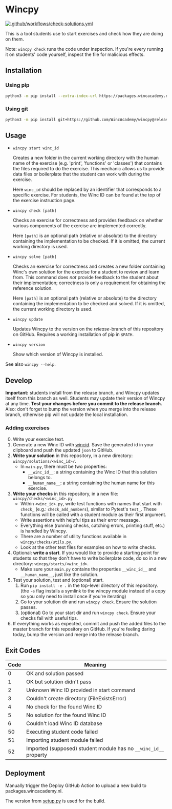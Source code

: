 # Wincpy

[![.github/workflows/check-solutions.yml](https://github.com/WincAcademy/wincpy/actions/workflows/check-solutions.yml/badge.svg?branch=master)](https://github.com/WincAcademy/wincpy/actions/workflows/check-solutions.yml)

This is a tool students use to start exercises and check how they are doing on
them.

Note: `wincpy check` runs the code under inspection. If you're every running it
on students' code yourself, inspect the file for malicious effects.

## Installation

### Using pip

```sh
python3 -m pip install --extra-index-url https://packages.wincacademy.nl wincpy --user
```

### Using git

```sh
python3 -m pip install git+https://github.com/WincAcademy/wincpy@release --user --upgrade
```


## Usage

- `wincpy start winc_id`

  Creates a new folder in the current working directory with the human name of
  the exercise (e.g. 'print', 'functions' or 'classes') that contains the files
  required to do the exercise. This mechanic allows us to provide data files or
  boilerplate that the student can work with during the exercise.

  Here `winc_id` should be replaced by an identifier that corresponds to a
  specific exercise. For students, the Winc ID can be found at the top of the
  exercise instruction page.

- `wincpy check [path]`

  Checks an exercise for correctness and provides feedback on whether various
  components of the exercise are implemented correctly.

  Here `[path]` is an optional path (relative or absolute) to the directory
  containing the implementation to be checked. If it is omitted, the current
  working directory is used.

- `wincpy solve [path]`

  Checks an exercise for correctness and creates a new folder containing Winc's
  own solution for the exercise for a student to review and learn from. This
  command does *not* provide feedback to the student about their
  implementation; correctness is only a requirement for obtaining the reference
  solution.

  Here `[path]` is an optional path (relative or absolute) to the directory
  containing the implementation to be checked and solved. If it is omitted, the
  current working directory is used.

- `wincpy update`

  Updates Wincpy to the version on the *release*-branch of this repository on
  GitHub. Requires a working installation of pip in `$PATH`.

- `wincpy version`

  Show which version of Wincpy is installed.

See also `wincpy --help`.

## Develop

**Important:** students install from the release branch, and Wincpy updates
itself from this branch as well. Students may update their version of Wincpy at
any time. **Test your changes before you commit to the release branch.** Also:
don't forget to bump the version when you merge into the release branch,
otherwise pip will not update the local installation.

### Adding exercises

0. Write your exercise text.
1. Generate a new Winc ID with [wincid](https://github.com/WincAcademy/wincid).
   Save the generated id in your clipboard and push the updated `json` to
   GitHub.
2. **Write your solution** in this repository, in a new directory:
   `wincpy/solutions/<winc_id>/`.
    - In `main.py`, there must be two properties:
        - `__winc_id__`: a string containing the Winc ID that this solution
          belongs to.
        - `__human_name__`: a string containing the human name for this
          exercise.
3. **Write your checks** in this repository, in a new file:
   `wincpy/checks/<winc_id>.py`
    - Within `<winc_id>.py`, write test functions with names that start with
      `check_` (e.g.: `check_add_numbers`), similar to Pytest's `test_`. These
      functions will be called with a student module as their first argument.
    - Write assertions with helpful tips as their error message.
    - Everything else (running checks, catching errors, printing stuff, etc.)
      is handled by Wincpy.
    - There are a number of utility functions available in `wincpy/checks/utils.py`.
    - Look at the other test files for examples on how to write checks.
4. Optional: **write a start**. If you would like to provide a starting point
   for students so that they don't have to write boilerplate code, do so in a
   new directory: `wincpy/starts/<winc_id>`.
   - Make sure your `main.py` contains the properties `__winc_id__` and
     `__human_name__`, just like the solution.
5. Test your solution, test and (optional) start.
    1. Run `pip install -e .` in the top-level directory of this repository.
       (the `-e` flag installs a symlink to the wincpy module instead of a copy
       so you only need to install once if you're iterating)
    2. Go to your solution dir and run `wincpy check`. Ensure the solution passes.
    3. (optional) Go to your start dir and run `wincpy check`. Ensure your
       checks fail with useful tips.
6. If everything works as expected, commit and push the added files to the
   master branch for this repository on GitHub. If you're feeling daring today,
   bump the version and merge into the release branch.

## Exit Codes

| Code | Meaning                                                          |
| ---- | ---------------------------------------------------------------- |
| 0    | OK and solution passed                                           |
| 1    | OK but solution didn't pass                                      |
| 2    | Unknown Winc ID provided in start command                        |
| 3    | Couldn't create directory (FileExistsError)                      |
| 4    | No check for the found Winc ID                                   |
| 5    | No solution for the found Winc ID                                |
| 6    | Couldn't load Winc ID database                                   |
| 50   | Executing student code failed                                    |
| 51   | Importing student module failed                                  |
| 52   | Imported (supposed) student module has no `__winc_id__` property |

## Deployment

Manually trigger the Deploy GitHub Action to upload a new build to
packages.wincacademy.nl.

The version from [setup.py](/setup.py) is used for the build.
